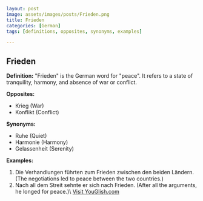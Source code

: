 ```yaml
layout: post
image: assets/images/posts/Frieden.png
title: Frieden
categories: [German]
tags: [definitions, opposites, synonyms, examples]

---

```

## Frieden

**Definition:**
"Frieden" is the German word for "peace". It refers to a state of tranquility, harmony, and absence of war or conflict.

**Opposites:**
- Krieg (War)
- Konflikt (Conflict)

**Synonyms:**
- Ruhe (Quiet)
- Harmonie (Harmony)
- Gelassenheit (Serenity)

**Examples:**
1. Die Verhandlungen führten zum Frieden zwischen den beiden Ländern. (The negotiations led to peace between the two countries.)
2. Nach all dem Streit sehnte er sich nach Frieden. (After all the arguments, he longed for peace.)\ <a id="yg-widget-0" class="youglish-widget" data-query="Frieden" data-lang="german" data-components="8412" data-auto-start="0" data-bkg-color="theme_light" data-title="How%20to%20pronounce%20Frieden%20in%20German"  rel="nofollow" href="https://youglish.com">Visit YouGlish.com</a><script async src="https://youglish.com/public/emb/widget.js" charset="utf-8"></script>